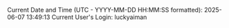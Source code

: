 Current Date and Time (UTC - YYYY-MM-DD HH:MM:SS formatted): 2025-06-07 13:49:13
Current User's Login: luckyaiman
